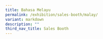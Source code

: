 ```yaml
---
title: Bahasa Melayu
permalink: /exhibition/sales-booth/malay/
variant: markdown
description: ""
third_nav_title: Sales Booth
---
```

